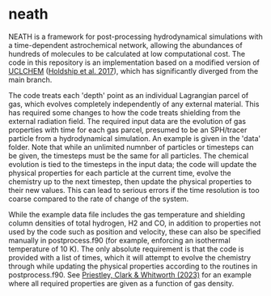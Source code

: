 # neath
NEATH is a framework for post-processing hydrodynamical simulations with a time-dependent astrochemical network, allowing the abundances of hundreds of molecules to be calculated at low computational cost. The code in this repository is an implementation based on a modified version of [UCLCHEM](https://uclchem.github.io/) ([Holdship et al. 2017](https://ui.adsabs.harvard.edu/abs/2017AJ....154...38H/abstract)), which has significantly diverged from the main branch.

The code treats each 'depth' point as an individual Lagrangian parcel of gas, which evolves completely independently of any external material. This has required some changes to how the code treats shielding from the external radiation field. The required input data are the evolution of gas properties with time for each gas parcel, presumed to be an SPH/tracer particle from a hydrodynamical simulation. An example is given in the 'data' folder. Note that while an unlimited numnber of particles or timesteps can be given, the timesteps must be the same for all particles. The chemical evolution is tied to the timesteps in the input data; the code will update the physical properties for each particle at the current time, evolve the chemistry up to the next timestep, then update the physical properties to their new values. This can lead to serious errors if the time resolution is too coarse compared to the rate of change of the system.

While the example data file includes the gas temperature and shielding column densities of total hydrogen, H2 and CO, in addition to properties not used by the code such as position and velocity, these can also be specified manually in postprocess.f90 (for example, enforcing an isothermal temperature of 10 K). The only absolute requirement is that the code is provided with a list of times, which it will attempt to evolve the chemistry through while updating the physical properties according to the routines in postprocess.f90. See [Priestley, Clark & Whitworth (2023)](https://ui.adsabs.harvard.edu/abs/2023MNRAS.519.6392P/abstract) for an example where all required properties are given as a function of gas density.
